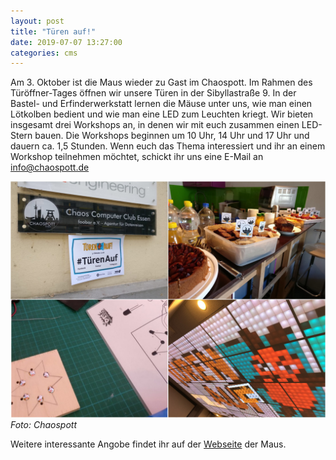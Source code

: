 ```yaml
---
layout: post
title: "Türen auf!"
date: 2019-07-07 13:27:00
categories: cms
---
```


Am 3. Oktober ist die Maus wieder zu Gast im Chaospott. Im Rahmen des Türöffner-Tages öffnen wir unsere Türen in der Sibyllastraße 9. In der Bastel- und Erfinderwerkstatt lernen die Mäuse unter uns, wie man einen Lötkolben bedient und wie man eine LED zum Leuchten kriegt. Wir bieten insgesamt drei Workshops an, in denen wir mit euch zusammen einen LED-Stern bauen. Die Workshops beginnen um 10 Uhr, 14 Uhr und 17 Uhr und dauern ca. 1,5 Stunden. Wenn euch das Thema interessiert und ihr an einem Workshop teilnehmen möchtet, schickt ihr uns eine E-Mail an info@chaospott.de

![Quelle: Chaospott](/media/2018-10-10/die-maus-00.jpg)
*Foto: Chaospott*

Weitere interessante Angobe findet ihr auf der [Webseite](https://www.wdrmaus.de/tuer_oeffner_tag/2019/) der Maus.